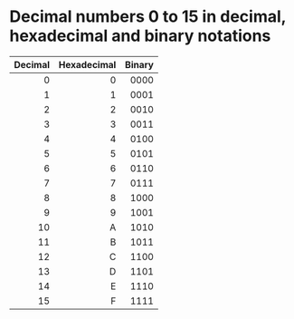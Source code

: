 # Decimal numbers 0 to 15 in decimal, hexadecimal and binary notations

| Decimal | Hexadecimal | Binary |
| ------: | ----------: | -----: |
|       0 |           0 |   0000 |
|       1 |           1 |   0001 |
|       2 |           2 |   0010 |
|       3 |           3 |   0011 |
|       4 |           4 |   0100 |
|       5 |           5 |   0101 |
|       6 |           6 |   0110 |
|       7 |           7 |   0111 |
|       8 |           8 |   1000 |
|       9 |           9 |   1001 |
|      10 |           A |   1010 |
|      11 |           B |   1011 |
|      12 |           C |   1100 |
|      13 |           D |   1101 |
|      14 |           E |   1110 |
|      15 |           F |   1111 |
